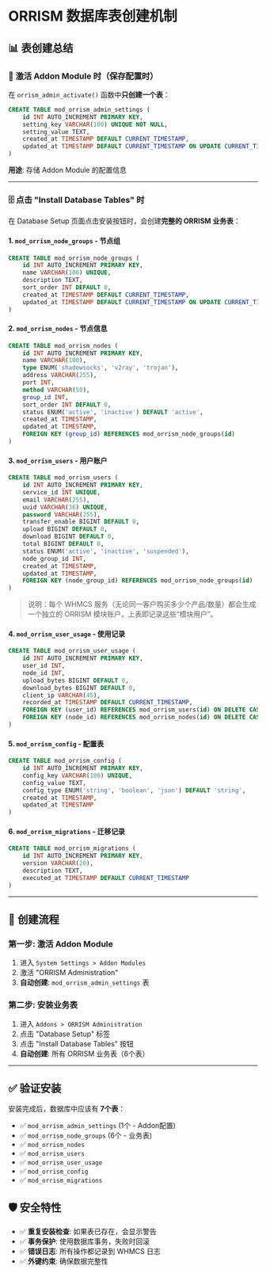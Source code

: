 # ORRISM 数据库表创建机制

## 📊 表创建总结

### 🔧 **激活 Addon Module 时**（保存配置时）
在 `orrism_admin_activate()` 函数中**只创建一个表**：

```sql
CREATE TABLE mod_orrism_admin_settings (
    id INT AUTO_INCREMENT PRIMARY KEY,
    setting_key VARCHAR(100) UNIQUE NOT NULL,
    setting_value TEXT,
    created_at TIMESTAMP DEFAULT CURRENT_TIMESTAMP,
    updated_at TIMESTAMP DEFAULT CURRENT_TIMESTAMP ON UPDATE CURRENT_TIMESTAMP
)
```

**用途**: 存储 Addon Module 的配置信息

---

### 🗄️ **点击 "Install Database Tables" 时**
在 Database Setup 页面点击安装按钮时，会创建**完整的 ORRISM 业务表**：

#### 1. `mod_orrism_node_groups` - 节点组
```sql
CREATE TABLE mod_orrism_node_groups (
    id INT AUTO_INCREMENT PRIMARY KEY,
    name VARCHAR(100) UNIQUE,
    description TEXT,
    sort_order INT DEFAULT 0,
    created_at TIMESTAMP DEFAULT CURRENT_TIMESTAMP,
    updated_at TIMESTAMP DEFAULT CURRENT_TIMESTAMP ON UPDATE CURRENT_TIMESTAMP
)
```

#### 2. `mod_orrism_nodes` - 节点信息
```sql
CREATE TABLE mod_orrism_nodes (
    id INT AUTO_INCREMENT PRIMARY KEY,
    name VARCHAR(100),
    type ENUM('shadowsocks', 'v2ray', 'trojan'),
    address VARCHAR(255),
    port INT,
    method VARCHAR(50),
    group_id INT,
    sort_order INT DEFAULT 0,
    status ENUM('active', 'inactive') DEFAULT 'active',
    created_at TIMESTAMP,
    updated_at TIMESTAMP,
    FOREIGN KEY (group_id) REFERENCES mod_orrism_node_groups(id)
)
```

#### 3. `mod_orrism_users` - 用户账户
```sql
CREATE TABLE mod_orrism_users (
    id INT AUTO_INCREMENT PRIMARY KEY,
    service_id INT UNIQUE,
    email VARCHAR(255),
    uuid VARCHAR(36) UNIQUE,
    password VARCHAR(255),
    transfer_enable BIGINT DEFAULT 0,
    upload BIGINT DEFAULT 0,
    download BIGINT DEFAULT 0,
    total BIGINT DEFAULT 0,
    status ENUM('active', 'inactive', 'suspended'),
    node_group_id INT,
    created_at TIMESTAMP,
    updated_at TIMESTAMP,
    FOREIGN KEY (node_group_id) REFERENCES mod_orrism_node_groups(id)
)
```

> 说明：每个 WHMCS 服务（无论同一客户购买多少个产品/数量）都会生成一个独立的 ORRISM 模块账户，上表即记录这些“模块用户”。

#### 4. `mod_orrism_user_usage` - 使用记录
```sql
CREATE TABLE mod_orrism_user_usage (
    id INT AUTO_INCREMENT PRIMARY KEY,
    user_id INT,
    node_id INT,
    upload_bytes BIGINT DEFAULT 0,
    download_bytes BIGINT DEFAULT 0,
    client_ip VARCHAR(45),
    recorded_at TIMESTAMP DEFAULT CURRENT_TIMESTAMP,
    FOREIGN KEY (user_id) REFERENCES mod_orrism_users(id) ON DELETE CASCADE,
    FOREIGN KEY (node_id) REFERENCES mod_orrism_nodes(id) ON DELETE CASCADE
)
```

#### 5. `mod_orrism_config` - 配置表
```sql
CREATE TABLE mod_orrism_config (
    id INT AUTO_INCREMENT PRIMARY KEY,
    config_key VARCHAR(100) UNIQUE,
    config_value TEXT,
    config_type ENUM('string', 'boolean', 'json') DEFAULT 'string',
    created_at TIMESTAMP,
    updated_at TIMESTAMP
)
```

#### 6. `mod_orrism_migrations` - 迁移记录
```sql
CREATE TABLE mod_orrism_migrations (
    id INT AUTO_INCREMENT PRIMARY KEY,
    version VARCHAR(20),
    description TEXT,
    executed_at TIMESTAMP DEFAULT CURRENT_TIMESTAMP
)
```

---

## 🔄 创建流程

### **第一步**: 激活 Addon Module
1. 进入 `System Settings > Addon Modules`
2. 激活 "ORRISM Administration"
3. **自动创建**: `mod_orrism_admin_settings` 表

### **第二步**: 安装业务表
1. 进入 `Addons > ORRISM Administration`
2. 点击 "Database Setup" 标签
3. 点击 "Install Database Tables" 按钮
4. **自动创建**: 所有 ORRISM 业务表（6个表）

---

## ✅ 验证安装

安装完成后，数据库中应该有 **7个表**：
- ✅ `mod_orrism_admin_settings` (1个 - Addon配置)
- ✅ `mod_orrism_node_groups` (6个 - 业务表)
- ✅ `mod_orrism_nodes`
- ✅ `mod_orrism_users` 
- ✅ `mod_orrism_user_usage`
- ✅ `mod_orrism_config`
- ✅ `mod_orrism_migrations`

## 🛡️ 安全特性

- ✅ **重复安装检查**: 如果表已存在，会显示警告
- ✅ **事务保护**: 使用数据库事务，失败时回滚
- ✅ **错误日志**: 所有操作都记录到 WHMCS 日志
- ✅ **外键约束**: 确保数据完整性
